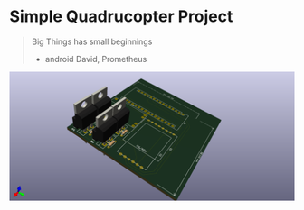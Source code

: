 Simple Quadrucopter Project
===========================

> Big Things has small beginnings
> - android David, Prometheus

![prototype board](/images/board_1.png)
